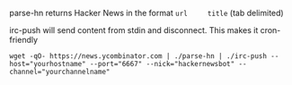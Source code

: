 
parse-hn returns Hacker News in the format `url		title` (tab delimited)

irc-push will send content from stdin and disconnect. This makes it cron-friendly

```
wget -qO- https://news.ycombinator.com | ./parse-hn | ./irc-push --host="yourhostname" --port="6667" --nick="hackernewsbot" --channel="yourchannelname"
```
